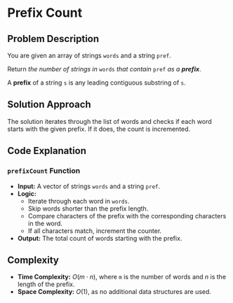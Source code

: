# Prefix Count

## Problem Description

You are given an array of strings `words` and a string `pref`.

Return *the number of strings in* `words` *that contain* `pref` *as a **prefix***.

A **prefix** of a string `s` is any leading contiguous substring of `s`.

## Solution Approach

The solution iterates through the list of words and checks if each word starts with the given prefix. If it does, the count is incremented.

## Code Explanation

### `prefixCount` Function

- **Input:** A vector of strings `words` and a string `pref`.
- **Logic:**
  - Iterate through each word in `words`.
  - Skip words shorter than the prefix length.
  - Compare characters of the prefix with the corresponding characters in the word.
  - If all characters match, increment the counter.
- **Output:** The total count of words starting with the prefix.

## Complexity

- **Time Complexity:** $O(m \cdot n)$, where `m` is the number of words and $n$ is the length of the prefix.
- **Space Complexity:** $O(1)$, as no additional data structures are used.
